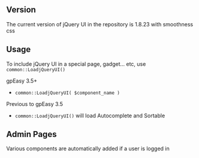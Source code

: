 Version
-------
The current version of jQuery UI in the repository is 1.8.23 with smoothness css

Usage
-----
To include jQuery UI in a special page, gadget... etc, use `common::LoadjQueryUI()`

gpEasy 3.5+
* `common::LoadjQueryUI( $component_name )`

Previous to gpEasy 3.5
* `common::LoadjQueryUI()` will load Autocomplete and Sortable

Admin Pages
-----------
Various components are automatically added if a user is logged in


